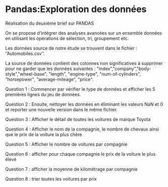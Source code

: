 # Pandas:Exploration des données

Réalisation du deuxième brief sur PANDAS

On se propose d’intégrer des analyses avancées sur un ensemble données en utilisant les opérations de sélection, tri, groupement etc.

Les données source de notre étude se trouvent dans le fichier : ‘’Automobiles.csv’’.

La source de données contient des colonnes non significatives à supprimer pour ne garder que les données suivantes : "index","company","body-style","wheel-base", "length", "engine-type", "num-of-cylinders", "horsepower", "average-mileage", "price".

Question 1 : Commencer par vérifier le type de données et afficher les 5 premières lignes du jeu de données.

Question 2 : Ensuite, nettoyer les données en éliminant les valeurs NaN et 0 et reporter une nouvelle version dans le même fichier.

Question 3 : Afficher le détail de toutes les voitures de marque Toyota

Question 4 : Afficher le nom de la compagnie, le nombre de chevaux ainsi que le prix de la voiture la plus chère

Question 5 : Afficher le nombre de voitures par compagnie

Question 6 : afficher pour chaque compagnie le prix de la voiture le plus élevé

Question 7 : afficher la moyenne de kilométrage par compagnie

Question 8 : trier toutes les voitures par prix